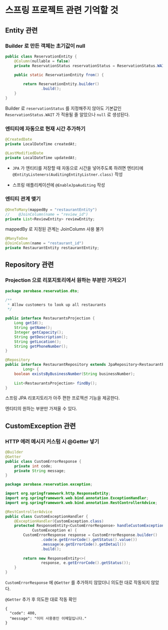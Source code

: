# 스프링 프로젝트 관련 기억할 것
## Entity 관련
### Builder 로 만든 객체는 초기값이 null
```java
public class ReservationEntity {
    @Column(nullable = false)
    private ReservationStatus reservationStatus = ReservationStatus.WAIT;

    public static ReservationEntity from() {
        
        return ReservationEntity.builder()
                .build();
    }
}
```

Builder 로 `reservationStatus` 를 지정해주지 않아도 기본값인 `ReservationStatus.WAIT` 가 적용될 줄 알았으나 `null` 로 생성된다.

### 엔티티에 자동으로 현재 시간 추가하기
```java
@CreatedDate
private LocalDateTime createdAt;

@LastModifiedDate
private LocalDateTime updatedAt;
```

- `JPA` 가 엔티티를 저장할 때 자동으로 시간을 넣어주도록 하려면 엔티티에 `@EntityListeners(AuditingEntityListner.class)` 작성

- 스프링 애플리케이션에 `@EnableJpaAuditing` 작성

### 엔티티 관계 맺기
```java
@OneToMany(mappedBy = "restaurantEntity")
//    @JoinColumn(name = "review_id")
private List<ReviewEntity> reviewEntity;
```
mappedBy 로 지정된 관계는 JoinColumn 사용 불가
```java
@ManyToOne
@JoinColumn(name = "restaurant_id")
private RestaurantEntity restaurantEntity;
```

## Repository 관련
### Projection 으로 리포지토리에서 원하는 부분만 가져오기
```java
package zerobase.reservation.dto;

/**
 * Allow customers to look up all restaurants
 */

public interface RestaurantsProjection {
    Long getId();
    String getName();
    Integer getCapacity();
    String getDescription();
    String getLocation();
    String getPhoneNumber();
}
```
```java
@Repository
public interface RestaurantRepository extends JpaRepository<RestaurantEntity,
        Long> {
    boolean existsByBusinessNumber(String businessNumber);
    
    List<RestaurantsProjection> findBy();
}
```

스프링 JPA 리포지토리가 아주 편한 프로젝션 기능을 제공한다.

엔티티의 원하는 부분만 가져올 수 있다.

## CustomException 관련
### HTTP 에러 메시지 커스텀 시 @Getter 넣기
```java
@Builder
@Getter
public class CustomErrorResponse {
    private int code;
    private String message;
}
```

```java
package zerobase.reservation.exception;

import org.springframework.http.ResponseEntity;
import org.springframework.web.bind.annotation.ExceptionHandler;
import org.springframework.web.bind.annotation.RestControllerAdvice;

@RestControllerAdvice
public class CustomExceptionHandler {
    @ExceptionHandler(CustomException.class)
    protected ResponseEntity<CustomErrorResponse> handleCustomException(
            CustomException e) {
        CustomErrorResponse response = CustomErrorResponse.builder()
                .code(e.getErrorCode().getStatus().value())
                .message(e.getErrorCode().getDetail())
                .build();
        
        return new ResponseEntity<>(
                response, e.getErrorCode().getStatus());
    }
}
```

`CustomErrorResponse` 에 `@Getter` 를 추가하지 않았더니 의도한 대로 작동되지 않았다.

`@Getter` 추가 후 의도한 대로 작동 확인

```
{
  "code": 400,
  "message": "이미 사용중인 이메일입니다."
}
```
